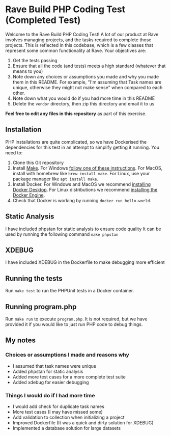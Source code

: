 # Rave Build PHP Coding Test (Completed Test)
Welcome to the Rave Build PHP Coding Test! A lot of our product at Rave 
involves managing projects, and the tasks required to complete those projects.
This is reflected in this codebase, which is a few classes that represent some 
common functionality at Rave.
Your objectives are:

1. Get the tests passing
2. Ensure that all the code (and tests) meets a high standard (whatever that means to you)
3. Note down any choices or assumptions you made and why you made them in this README. For example, "I'm assuming that Task names are unique, otherwise they might not make sense" when compared to each other.
4. Note down what you would do if you had more time in this README
5. Delete the `vendor` directory, then zip this directory and email it to us

**Feel free to edit any files in this repository** as part of this exercise.

## Installation
PHP installations are quite complicated, so we have Dockerised the 
dependencies for this test in an attempt to simplify getting it running.
You need to:

1. Clone this Git repository
2. Install [Make](https://www.gnu.org/software/make/). For Windows
   [follow one of these instructions](https://stackoverflow.com/a/32127632).
   For MacOS, install with homebrew like `brew install make`. For Linux, use 
   your package manager like `apt install make`.
3. Install Docker. For Windows and MacOS we recommend 
   [installing Docker Desktop](https://docs.docker.com/desktop/install/windows-install/). 
   For Linux distributions we recommend
   [installing the Docker Engine](https://docs.docker.com/engine/install/).
4. Check that Docker is working by running `docker run hello-world`.

## Static Analysis
I have included phpstan for static analysis to ensure code quality
It can be used by running the following command `make phpstan`

## XDEBUG
I have included XDEBUG in the Dockerfile to make debugging more efficient

## Running the tests
Run `make test` to run the PHPUnit tests in a Docker container.

## Running program.php
Run `make run` to execute `program.php`. It is not required, but we have provided 
it if you would like to just run PHP code to debug things.

## My notes
### Choices or assumptions I made and reasons why
* I assumed that task names were unique
* Added phpstan for static analysis
* Added more test cases for a more complete test suite
* Added xdebug for easier debugging

### Things I would do if I had more time
* I would add check for duplicate task names
* More test cases (I may have missed some)
* Add validation to collection when initializing a project
* Improved Dockerfile (It was a quick and dirty solution for XDEBUG)
* Implemented a database solution for large datasets